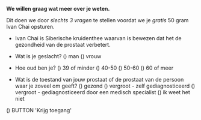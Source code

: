 **We willen graag wat meer over je weten.**

Dit doen we door _slechts 3 vragen_ te stellen voordat we je _gratis_ 50 gram Ivan Chai opsturen. 

* Ivan Chai is Siberische kruidenthee waarvan is bewezen dat het de gezondheid van de prostaat verbetert.

- Wat is je geslacht? () man () vrouw 

- Hoe oud ben je? () 39 of minder () 40-50 () 50-60 () 60 of meer

- Wat is de toestand van jouw prostaat of de prostaat van de persoon waar je zoveel om geeft? 
() gezond () vergroot - zelf gediagnosticeerd () vergroot - gediagnosticeerd door een medisch specialist () ik weet het niet

() BUTTON 'Krijg toegang'
